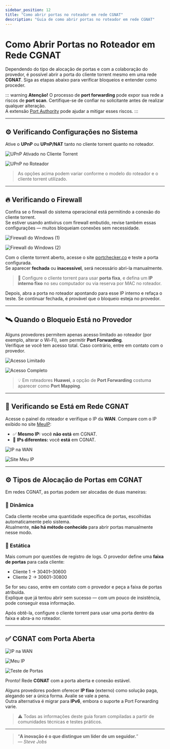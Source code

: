 ```yaml
---
sidebar_position: 12
title: "Como abrir portas no roteador em rede CGNAT"
description: "Guia de como abrir portas no roteador em rede CGNAT"
---
```


# Como Abrir Portas no Roteador em Rede CGNAT

Dependendo do tipo de alocação de portas e com a colaboração do provedor, é possível abrir a porta do cliente torrent mesmo em uma rede **CGNAT**. Siga as etapas abaixo para verificar bloqueios e entender como proceder.

::: warning **Atenção!**
O processo de **port forwarding** pode expor sua rede a riscos de **port scan**. Certifique-se de confiar no solicitante antes de realizar qualquer alteração.  
A extensão [Port Authority](https://github.com/ACK-J/Port_Authority) pode ajudar a mitigar esses riscos.
:::

---

## ⚙️ Verificando Configurações no Sistema

Ative o **UPnP** ou **UPnP/NAT** tanto no cliente torrent quanto no roteador.

![UPnP Ativado no Cliente Torrent](/img/cgnat-portas-1.png)

![UPnP no Roteador](/img/cgnat-portas-2.png)

> As opções acima podem variar conforme o modelo do roteador e o cliente torrent utilizado.

---

## 🔥 Verificando o Firewall

Confira se o firewall do sistema operacional está permitindo a conexão do cliente torrent.  
Se estiver usando antivírus com firewall embutido, revise também essas configurações — muitos bloqueiam conexões sem necessidade.

![Firewall do Windows (1)](/img/cgnat-portas-3.png)

![Firewall do Windows (2)](/img/cgnat-portas-4.png)

Com o cliente torrent aberto, acesse o site [portchecker.co](https://portchecker.co) e teste a porta configurada.  
Se aparecer **fechada** ou **inacessível**, será necessário abri-la manualmente.

> 🔧 Configure o cliente torrent para usar **porta fixa**, e defina um **IP interno fixo** no seu computador ou via reserva por MAC no roteador.

Depois, abra a porta no roteador apontando para esse IP interno e refaça o teste. Se continuar fechada, é provável que o bloqueio esteja no provedor.

---

## 🛰️ Quando o Bloqueio Está no Provedor

Alguns provedores permitem apenas acesso limitado ao roteador (por exemplo, alterar o Wi-Fi), sem permitir **Port Forwarding**.  
Verifique se você tem acesso total. Caso contrário, entre em contato com o provedor.

![Acesso Limitado](/img/cgnat-portas-5.png)

![Acesso Completo](/img/cgnat-portas-6.png)

> 💡 Em roteadores **Huawei**, a opção de **Port Forwarding** costuma aparecer como **Port Mapping**.

---

## 🧭 Verificando se Está em Rede CGNAT

Acesse o painel do roteador e verifique o IP da **WAN**. Compare com o IP exibido no site [MeuIP](https://www.meuip.com.br/):

- ✅ **Mesmo IP:** você **não está** em CGNAT.
- 🚫 **IPs diferentes:** você **está** em CGNAT.

![IP na WAN](/img/cgnat-portas-7.png)

![Site Meu IP](/img/cgnat-portas-8.png)

---

## ⚙️ Tipos de Alocação de Portas em CGNAT

Em redes CGNAT, as portas podem ser alocadas de duas maneiras:

### 🔄 Dinâmica

Cada cliente recebe uma quantidade específica de portas, escolhidas automaticamente pelo sistema.  
Atualmente, **não há método conhecido** para abrir portas manualmente nesse modo.

### 🧱 Estática

Mais comum por questões de registro de logs. O provedor define uma **faixa de portas** para cada cliente:

- Cliente 1 → 30401–30600  
- Cliente 2 → 30601–30800  

Se for seu caso, entre em contato com o provedor e peça a faixa de portas atribuída.  
Explique que já tentou abrir sem sucesso — com um pouco de insistência, pode conseguir essa informação.

Após obtê-la, configure o cliente torrent para usar uma porta dentro da faixa e abra-a no roteador.

---

## ✅ CGNAT com Porta Aberta

![IP na WAN](/img/cgnat-portas-9.png)

![Meu IP](/img/cgnat-portas-10.png)

![Teste de Portas](/img/cgnat-portas-11.png)

Pronto! Rede **CGNAT** com a porta aberta e conexão estável.

Alguns provedores podem oferecer **IP fixo** (externo) como solução paga, alegando ser a única forma. Avalie se vale a pena.  
Outra alternativa é migrar para **IPv6**, embora o suporte a Port Forwarding varie.

> ⚠️ Todas as informações deste guia foram compiladas a partir de comunidades técnicas e testes práticos.

---

> “**A inovação é o que distingue um líder de um seguidor.**”  
> — *Steve Jobs*




